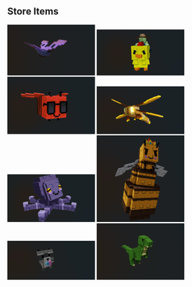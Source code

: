 <h2>Store Items</h2>

<img src="Butterfly.png" alt="Butterfly" width="200">
<img src="Chicken zombie.png" alt="Chicken Zombie" width="200">
<img src="Diso Bee.png" alt="Diso Bee" width="200">
<img src="DragonFLy.png" alt="DragonFly" width="200">
<img src="Mimic octopus.png" alt="Mimic Octopus" width="200">
<img src="Queen Bee.png" alt="Queen Bee" width="200">
<img src="Raccoon.png" alt="Raccoon" width="200">
<img src="T-rex.png" alt="T-rex" width="200">
